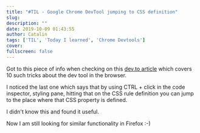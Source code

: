 ```yaml
---
title: "#TIL - Google Chrome DevTool jumping to CSS definition"
slug:
description: ""
date: 2019-10-09 01:43:55
author: Catalin
tags: ['TIL', 'Today I learned', 'Chrome Devtools']
cover:
fullscreen: false
---
```


Got to this piece of info when checking on this [dev.to article](https://dev.to/lpellis/things-you-may-not-know-about-chrome-devtools-53k6?utm_source=Pointer&utm_campaign=9f4c635030-EMAIL_CAMPAIGN_ISSUE_155&utm_medium=email&utm_term=0_6ba2b83261-9f4c635030-590000805) which covers 10 such tricks about the dev tool in the browser.

I noticed the last one which says that by using CTRL + click in the code inspector, styling pane, hitting that on the CSS rule definition you can jump to the place where that CSS property is defined. 

I didn't know this and found it useful.

Now I am still looking for similar functionality in Firefox :-)
